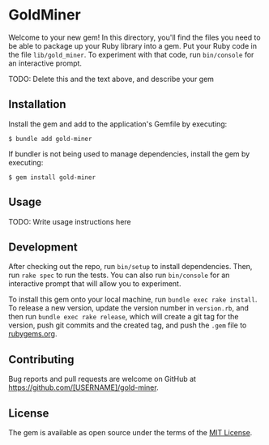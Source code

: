 # GoldMiner

Welcome to your new gem! In this directory, you'll find the files you need to be able to package up your Ruby library into a gem. Put your Ruby code in the file `lib/gold_miner`. To experiment with that code, run `bin/console` for an interactive prompt.

TODO: Delete this and the text above, and describe your gem

## Installation

Install the gem and add to the application's Gemfile by executing:

    $ bundle add gold-miner

If bundler is not being used to manage dependencies, install the gem by executing:

    $ gem install gold-miner

## Usage

TODO: Write usage instructions here

## Development

After checking out the repo, run `bin/setup` to install dependencies. Then, run `rake spec` to run the tests. You can also run `bin/console` for an interactive prompt that will allow you to experiment.

To install this gem onto your local machine, run `bundle exec rake install`. To release a new version, update the version number in `version.rb`, and then run `bundle exec rake release`, which will create a git tag for the version, push git commits and the created tag, and push the `.gem` file to [rubygems.org](https://rubygems.org).

## Contributing

Bug reports and pull requests are welcome on GitHub at https://github.com/[USERNAME]/gold-miner.

## License

The gem is available as open source under the terms of the [MIT License](https://opensource.org/licenses/MIT).
